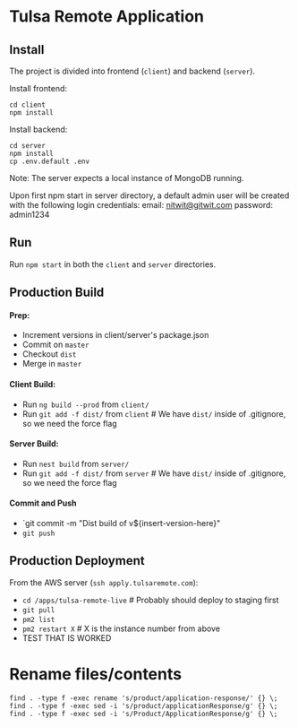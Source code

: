 Tulsa Remote Application
========================



Install
-------

The project is divided into frontend (`client`) and backend (`server`).

Install frontend:
```
cd client
npm install
```

Install backend:
```
cd server
npm install
cp .env.default .env
```

Note: The server expects a local instance of MongoDB running.

Upon first npm start in server directory, a default admin user will be created with the following login credentials:
email: nitwit@gitwit.com
password: admin1234


Run
---

Run `npm start` in both the `client` and `server` directories.


Production Build
----------------
#### Prep:
- Increment versions in client/server's package.json
- Commit on `master`
- Checkout `dist`
- Merge in `master`
#### Client Build:
- Run `ng build --prod` from `client/`
- Run `git add -f dist/` from `client`		# We have `dist/` inside of .gitignore, so we need the force flag
#### Server Build:
- Run `nest build` from `server/`
- Run `git add -f dist/` from `server`		# We have `dist/` inside of .gitignore, so we need the force flag
#### Commit and Push
- `git commit -m "Dist build of v${insert-version-here}"
- `git push`


Production Deployment
---------------------
From the AWS server (`ssh apply.tulsaremote.com`):
- `cd /apps/tulsa-remote-live`			# Probably should deploy to staging first
- `git pull`
- `pm2 list`
- `pm2 restart X`						# X is the instance number from above
- TEST THAT IS WORKED


# Rename files/contents
```
find . -type f -exec rename 's/product/application-response/' {} \;
find . -type f -exec sed -i 's/product/applicationResponse/g' {} \;
find . -type f -exec sed -i 's/Product/ApplicationResponse/g' {} \;
```

